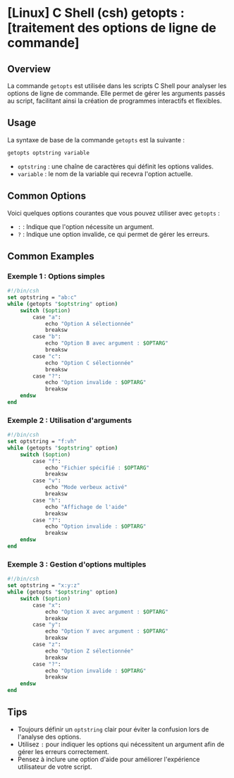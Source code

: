 # [Linux] C Shell (csh) getopts : [traitement des options de ligne de commande]

## Overview
La commande `getopts` est utilisée dans les scripts C Shell pour analyser les options de ligne de commande. Elle permet de gérer les arguments passés au script, facilitant ainsi la création de programmes interactifs et flexibles.

## Usage
La syntaxe de base de la commande `getopts` est la suivante :

```csh
getopts optstring variable
```

- `optstring` : une chaîne de caractères qui définit les options valides.
- `variable` : le nom de la variable qui recevra l'option actuelle.

## Common Options
Voici quelques options courantes que vous pouvez utiliser avec `getopts` :

- `:` : Indique que l'option nécessite un argument.
- `?` : Indique une option invalide, ce qui permet de gérer les erreurs.

## Common Examples

### Exemple 1 : Options simples
```csh
#!/bin/csh
set optstring = "ab:c"
while (getopts "$optstring" option)
    switch ($option)
        case "a":
            echo "Option A sélectionnée"
            breaksw
        case "b":
            echo "Option B avec argument : $OPTARG"
            breaksw
        case "c":
            echo "Option C sélectionnée"
            breaksw
        case "?":
            echo "Option invalide : $OPTARG"
            breaksw
    endsw
end
```

### Exemple 2 : Utilisation d'arguments
```csh
#!/bin/csh
set optstring = "f:vh"
while (getopts "$optstring" option)
    switch ($option)
        case "f":
            echo "Fichier spécifié : $OPTARG"
            breaksw
        case "v":
            echo "Mode verbeux activé"
            breaksw
        case "h":
            echo "Affichage de l'aide"
            breaksw
        case "?":
            echo "Option invalide : $OPTARG"
            breaksw
    endsw
end
```

### Exemple 3 : Gestion d'options multiples
```csh
#!/bin/csh
set optstring = "x:y:z"
while (getopts "$optstring" option)
    switch ($option)
        case "x":
            echo "Option X avec argument : $OPTARG"
            breaksw
        case "y":
            echo "Option Y avec argument : $OPTARG"
            breaksw
        case "z":
            echo "Option Z sélectionnée"
            breaksw
        case "?":
            echo "Option invalide : $OPTARG"
            breaksw
    endsw
end
```

## Tips
- Toujours définir un `optstring` clair pour éviter la confusion lors de l'analyse des options.
- Utilisez `:` pour indiquer les options qui nécessitent un argument afin de gérer les erreurs correctement.
- Pensez à inclure une option d'aide pour améliorer l'expérience utilisateur de votre script.